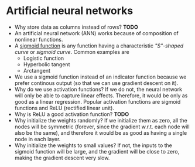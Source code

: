 # Artificial neural networks

*   Why store data as columns instead of rows? **TODO**
*   An artificial neural network (ANN) works because of composition of nonlinear functions.
*   A [sigmoid function](https://en.wikipedia.org/wiki/Sigmoid_function) is any function having a characteristic *"S"-shaped curve* or *sigmoid curve*. Common examples are
    -   Logistic function
    -   Hyperbolic tangent
    -   Arctangent
*   We use a sigmoid function instead of an indicator function because we prefer continous output (so that we can use gradient descent on it).
*	Why do we use activation functions?
	If we do not, the neural network will only be able to capture linear effects. Therefore, it would be only as good as a linear regression. Popular activation functions are sigmoid functions and ReLU (rectified linear unit).
*   Why is ReLU a good activation function? **TODO**
*	Why initialize the weights randomly?
	If we initialize them as zero, all the nodes will be symmetric (forever, since the gradient w.r.t. each node will also be the same), and therefore it would be as good as having a single node in each layer.
*   Why initialize the weights to small values?
    If not, the inputs to the sigmoid function will be large, and the gradient will be close to zero, making the gradient descent very slow.


